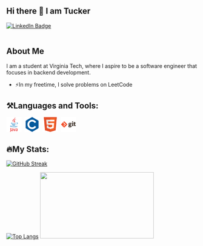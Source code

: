 ## Hi there 👋 I am Tucker

<div id="badges">
  <a href="https://www.linkedin.com/in/tucker-vann-48bb20314/">
    <img src="https://img.shields.io/badge/LinkedIn-blue?style=for-the-badge&logo=linkedin&logoColor=white" alt="LinkedIn Badge"/>
  </a>
</div>
<img src="https://komarev.com/ghpvc/?username=tucker-v&style=flat-square&color=blue" alt=""/>

## About Me
I am a student at Virginia Tech, where I aspire to be a software engineer that focuses in backend development.
- ⚡️In my freetime, I solve problems on LeetCode
## ⚒️Languages and Tools:
<div>
  <img src="https://github.com/devicons/devicon/blob/master/icons/java/java-original-wordmark.svg" title="Java" alt="Java" width="40" height="40"/>&nbsp;
  <img src="https://github.com/devicons/devicon/blob/master/icons/c/c-plain.svg" title="C" alt="C" width="40" height="40"/>&nbsp;
  <img src="https://github.com/devicons/devicon/blob/master/icons/html5/html5-original.svg" title="HTML5" alt="HTML" width="40" height="40"/>&nbsp;
  <img src="https://github.com/devicons/devicon/blob/master/icons/git/git-original-wordmark.svg" title="Git" **alt="Git" width="40" height="40"/>
</div>

## 🔥My Stats:
  [![GitHub Streak](http://github-readme-streak-stats.herokuapp.com?user=tucker-v&theme=dark&background=000000)](https://git.io/streak-stats)
 
 [![Top Langs](https://github-readme-stats.vercel.app/api/top-langs/?username=tucker-v&layout=compact&theme=vision-friendly-dark)](https://github.com/anuraghazra/github-readme-stats)
 <img src="https://media1.giphy.com/media/v1.Y2lkPTc5MGI3NjExOHZtNGo5bXBnYXZ0d2V1aHYzejR2eGI1MTQwZndlcGpkYzNsZGU5ZCZlcD12MV9pbnRlcm5hbF9naWZfYnlfaWQmY3Q9Zw/tuCFp8rod0x3O/giphy.webp" width=300 height= 175/>
